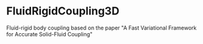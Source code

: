 # FluidRigidCoupling3D
Fluid-rigid body coupling based on the paper "A Fast Variational Framework for Accurate Solid-Fluid Coupling"
